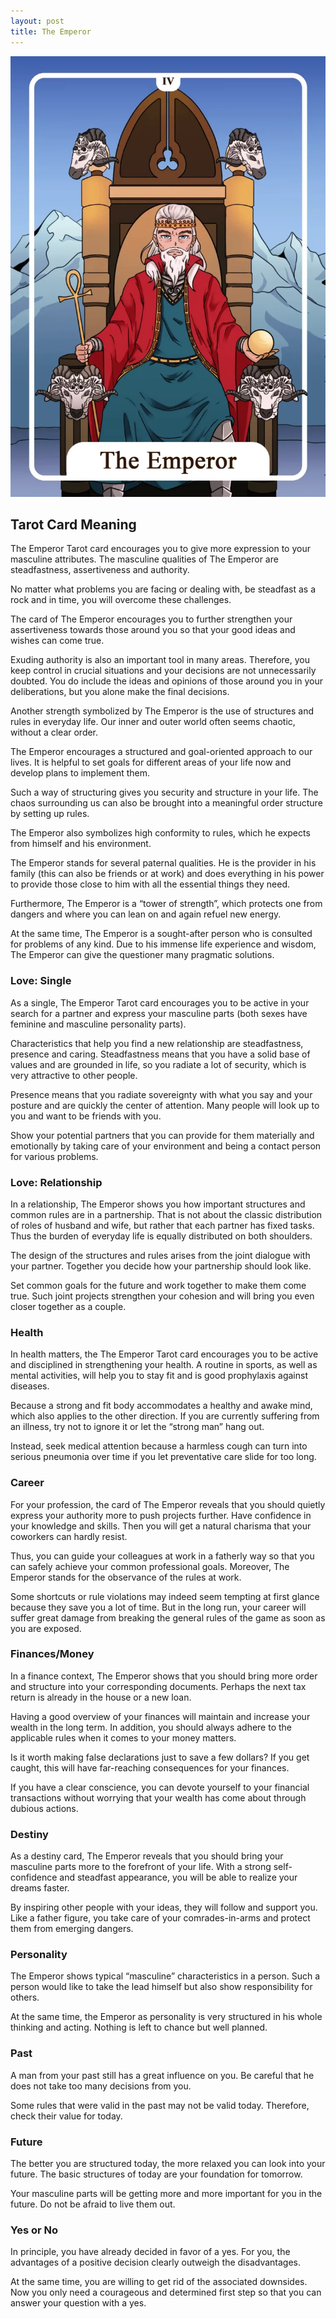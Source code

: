 ```yaml
---
layout: post
title: The Emperor
---
```


![](../images/4-The-Emperor-Tarot-Card-Meaning-732x1024.webp)

## Tarot Card Meaning
The Emperor Tarot card encourages you to give more expression to your masculine attributes. The masculine qualities of The Emperor are steadfastness, assertiveness and authority.

No matter what problems you are facing or dealing with, be steadfast as a rock and in time, you will overcome these challenges.

The card of The Emperor encourages you to further strengthen your assertiveness towards those around you so that your good ideas and wishes can come true.

Exuding authority is also an important tool in many areas. Therefore, you keep control in crucial situations and your decisions are not unnecessarily doubted. You do include the ideas and opinions of those around you in your deliberations, but you alone make the final decisions.

Another strength symbolized by The Emperor is the use of structures and rules in everyday life. Our inner and outer world often seems chaotic, without a clear order.

The Emperor encourages a structured and goal-oriented approach to our lives. It is helpful to set goals for different areas of your life now and develop plans to implement them.

Such a way of structuring gives you security and structure in your life. The chaos surrounding us can also be brought into a meaningful order structure by setting up rules.

The Emperor also symbolizes high conformity to rules, which he expects from himself and his environment.

The Emperor stands for several paternal qualities. He is the provider in his family (this can also be friends or at work) and does everything in his power to provide those close to him with all the essential things they need.

Furthermore, The Emperor is a “tower of strength”, which protects one from dangers and where you can lean on and again refuel new energy.

At the same time, The Emperor is a sought-after person who is consulted for problems of any kind. Due to his immense life experience and wisdom, The Emperor can give the questioner many pragmatic solutions.


### Love: Single
As a single, The Emperor Tarot card encourages you to be active in your search for a partner and express your masculine parts (both sexes have feminine and masculine personality parts).

Characteristics that help you find a new relationship are steadfastness, presence and caring. Steadfastness means that you have a solid base of values and are grounded in life, so you radiate a lot of security, which is very attractive to other people.

Presence means that you radiate sovereignty with what you say and your posture and are quickly the center of attention. Many people will look up to you and want to be friends with you.

Show your potential partners that you can provide for them materially and emotionally by taking care of your environment and being a contact person for various problems.

### Love: Relationship
In a relationship, The Emperor shows you how important structures and common rules are in a partnership. That is not about the classic distribution of roles of husband and wife, but rather that each partner has fixed tasks. Thus the burden of everyday life is equally distributed on both shoulders.

The design of the structures and rules arises from the joint dialogue with your partner. Together you decide how your partnership should look like.

Set common goals for the future and work together to make them come true. Such joint projects strengthen your cohesion and will bring you even closer together as a couple.


### Health

In health matters, the The Emperor Tarot card encourages you to be active and disciplined in strengthening your health. A routine in sports, as well as mental activities, will help you to stay fit and is good prophylaxis against diseases.

Because a strong and fit body accommodates a healthy and awake mind, which also applies to the other direction. If you are currently suffering from an illness, try not to ignore it or let the “strong man” hang out.

Instead, seek medical attention because a harmless cough can turn into serious pneumonia over time if you let preventative care slide for too long.


### Career

For your profession, the card of The Emperor reveals that you should quietly express your authority more to push projects further. Have confidence in your knowledge and skills. Then you will get a natural charisma that your coworkers can hardly resist.

Thus, you can guide your colleagues at work in a fatherly way so that you can safely achieve your common professional goals. Moreover, The Emperor stands for the observance of the rules at work.

Some shortcuts or rule violations may indeed seem tempting at first glance because they save you a lot of time. But in the long run, your career will suffer great damage from breaking the general rules of the game as soon as you are exposed.


### Finances/Money

In a finance context, The Emperor shows that you should bring more order and structure into your corresponding documents. Perhaps the next tax return is already in the house or a new loan.

Having a good overview of your finances will maintain and increase your wealth in the long term. In addition, you should always adhere to the applicable rules when it comes to your money matters.

Is it worth making false declarations just to save a few dollars? If you get caught, this will have far-reaching consequences for your finances.

If you have a clear conscience, you can devote yourself to your financial transactions without worrying that your wealth has come about through dubious actions.


### Destiny

As a destiny card, The Emperor reveals that you should bring your masculine parts more to the forefront of your life. With a strong self-confidence and steadfast appearance, you will be able to realize your dreams faster.

By inspiring other people with your ideas, they will follow and support you. Like a father figure, you take care of your comrades-in-arms and protect them from emerging dangers.


### Personality
The Emperor shows typical “masculine” characteristics in a person. Such a person would like to take the lead himself but also show responsibility for others.

At the same time, the Emperor as personality is very structured in his whole thinking and acting. Nothing is left to chance but well planned.

### Past
A man from your past still has a great influence on you. Be careful that he does not take too many decisions from you.

Some rules that were valid in the past may not be valid today. Therefore, check their value for today.

### Future
The better you are structured today, the more relaxed you can look into your future. The basic structures of today are your foundation for tomorrow.

Your masculine parts will be getting more and more important for you in the future. Do not be afraid to live them out.

### Yes or No
In principle, you have already decided in favor of a yes. For you, the advantages of a positive decision clearly outweigh the disadvantages.

At the same time, you are willing to get rid of the associated downsides. Now you only need a courageous and determined first step so that you can answer your question with a yes.